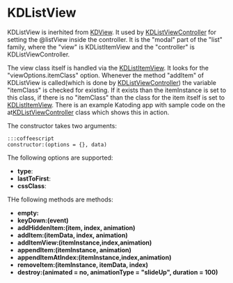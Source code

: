 # KDListView

KDListView is inerhited from [KDView](/core/KDView). It used by
[KDListViewController](/framework/list/KDListViewController) for setting the
@listView inside the controller. It is the "modal" part of the "list" family,
where the "view" is KDListItemView and the "controller" is KDListViewController.

The view class itself is handled via the [KDListItemView](KDListItemView). It
looks for the "viewOptions.itemClass" option. Whenever the method "addItem" of
KDListView is called(which is done by
[KDListViewController](/framework/list/KDListViewController)) the variable
"itemClass" is checked for existing. If it exists than the itemInstance is set
to this class, if there is no "itemClass" than the class for the item itself is
set to [KDListItemView](/framework/list/KDListItemView). There is an example
Katoding app with sample code on the
at[KDListViewController](/framework/list/KDListViewController) class which shows
this in action.

The constructor takes two arguments:

    :::coffeescript
    constructor:(options = {}, data)

The following options are supported:

* **type**: 
* **lastToFirst**: 
* **cssClass**: 

THe following methods are methods:

* **empty:**
* **keyDown:(event)**
* **addHiddenItem:(item, index, animation)**
* **addItem:(itemData, index, animation)**
* **addItemView:(itemInstance,index,animation)**
* **appendItem:(itemInstance, animation)**
* **appendItemAtIndex:(itemInstance,index,animation)**
* **removeItem:(itemInstance, itemData, index)**
* **destroy:(animated = no, animationType = "slideUp", duration = 100)**
